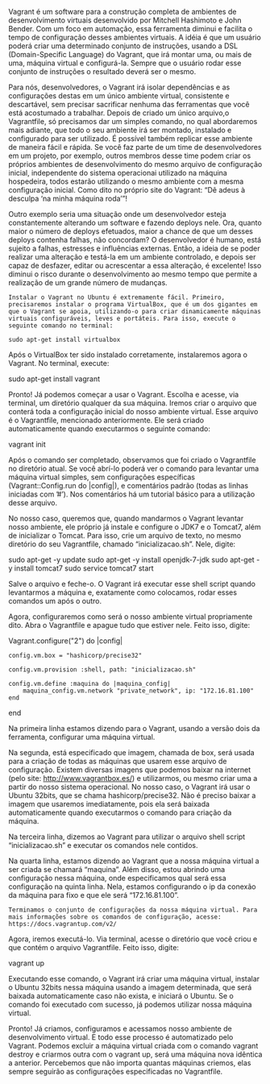 Vagrant é um software para a construção completa de ambientes de desenvolvimento virtuais desenvolvido por Mitchell Hashimoto e John Bender. Com um foco em automação, essa ferramenta diminui e facilita o tempo de configuração desses ambientes virtuais. A idéia é que um usuário poderá criar uma determinado conjunto de instruções, usando a DSL (Domain-Specific Language) do Vagrant, que irá montar uma, ou mais de uma, máquina virtual e  configurá-la. Sempre que o usuário rodar esse conjunto de instruções o resultado deverá ser o mesmo.

Para nós, desenvolvedores, o Vagrant irá isolar dependências e as configurações destas em um único ambiente virtual, consistente e descartável, sem precisar sacrificar nenhuma das ferramentas que você está acostumado a trabalhar. Depois de criado um único arquivo,o Vagrantfile, só precisamos dar um simples comando, no qual abordaremos mais adiante, que todo o seu ambiente irá ser montado, instalado e configurado para ser utilizado. É possível também replicar esse ambiente de maneira fácil e rápida. Se você faz parte de um time de desenvolvedores em um projeto, por exemplo, outros membros desse time podem criar os próprios ambientes de desenvolvimento do mesmo arquivo de configuração inicial, independente do sistema operacionai utilizado na máquina hospedeira, todos estarão utilizando o mesmo ambiente com a mesma configuração inicial. Como dito no próprio site do Vagrant: “Dê adeus à desculpa ‘na minha máquina roda’”!

Outro exemplo seria uma situação onde um desenvolvedor esteja constantemente alterando um software e fazendo deploys nele. Ora, quanto maior o número de deploys efetuados, maior a chance de que um desses deploys contenha falhas, não concordam? O desenvolvedor é humano, está sujeito a falhas, estresses e influências externas. Então, a ideia de se poder realizar uma alteração e testá-la em um ambiente controlado, e depois ser capaz de desfazer, editar ou acrescentar a essa alteração, é excelente! Isso diminui o risco durante o desenvolvimento ao mesmo tempo que permite a realização de um grande número de mudanças.

    Instalar o Vagrant no Ubuntu é extremamente fácil. Primeiro, precisaremos instalar o programa VirtualBox, que é um dos gigantes em que o Vagrant se apoia, utilizando-o para criar dinamicamente máquinas virtuais configuráveis, leves e portáteis. Para isso, execute o seguinte comando no terminal:

    sudo apt-get install virtualbox

Após o VirtualBox ter sido instalado corretamente, instalaremos agora o Vagrant. No
terminal, execute:

sudo apt-get install vagrant



Pronto! Já podemos começar a usar o Vagrant. Escolha e acesse, via terminal, um diretório qualquer da sua máquina. Iremos criar o arquivo que conterá toda a configuração inicial do nosso ambiente virtual. Esse arquivo é o Vagrantfile, mencionado anteriormente.
Ele será criado automaticamente quando executarmos o seguinte comando:

vagrant init

Após o comando ser completado, observamos que foi criado o Vagrantfile no diretório atual. Se você abrí-lo poderá ver o comando para levantar uma máquina virtual simples, sem configurações específicas (Vagrant::Config.run do |config|), e comentários padrão (todas as linhas iniciadas com ’#’). Nos comentários há um tutorial básico para a utilização desse arquivo.

No nosso caso, queremos que, quando mandarmos o Vagrant levantar nosso ambiente, ele próprio já instale e configure o JDK7 e o Tomcat7, além de inicializar o Tomcat. Para isso, crie um arquivo de texto, no mesmo diretório do seu Vagrantfile, chamado “inicializacao.sh”. Nele, digite: 

sudo apt-get -y update
sudo apt-get -y install openjdk-7-jdk
sudo apt-get -y install tomcat7
sudo service tomcat7 start

Salve o arquivo e feche-o. O Vagrant irá executar esse shell script quando levantarmos a máquina e, exatamente como colocamos, rodar esses comandos um após o outro.

Agora, configuraremos como será o nosso ambiente virtual propriamente dito. Abra o Vagrantfile e apague tudo que estiver nele. Feito isso, digite:

    
Vagrant.configure("2") do |config|

    config.vm.box = "hashicorp/precise32"

    config.vm.provision :shell, path: "inicializacao.sh"

    config.vm.define :maquina do |maquina_config|
        maquina_config.vm.network "private_network", ip: "172.16.81.100"
    end

end

Na primeira linha estamos dizendo para o Vagrant, usando a versão dois da ferramenta, configurar uma máquina virtual. 


Na segunda, está especificado que imagem, chamada de box, será usada para a criação de todas as máquinas que usarem esse arquivo de configuração. Existem diversas imagens que podemos baixar na internet (pelo site: http://www.vagrantbox.es/) e utilizarmos, ou mesmo criar uma a partir do nosso sistema operacional. No nosso caso, o Vagrant irá usar o Ubuntu 32bits, que se chama hashicorp/precise32. Não é preciso baixar a imagem que usaremos imediatamente, pois ela será baixada automaticamente quando executarmos o comando para criação da máquina.


Na terceira linha, dizemos ao Vagrant para utilizar o arquivo shell script “inicializacao.sh” e executar os comandos nele contidos.


Na quarta linha, estamos dizendo ao Vagrant que a nossa máquina virtual a ser criada se chamará “maquina”. Além disso, estou abrindo uma configuração nessa máquina, onde especificamos qual será essa configuração na quinta linha. Nela, estamos configurando o ip da conexão da máquina para fixo e que ele será “172.16.81.100”.

    Terminamos o conjunto de configurações da nossa máquina virtual. Para mais informações sobre os comandos de configuração, acesse: https://docs.vagrantup.com/v2/

Agora, iremos executá-lo. Via terminal, acesse o diretório que você criou e que contém o arquivo Vagrantfile. Feito isso, digite: 

vagrant up

Executando esse comando, o Vagrant irá criar uma máquina virtual, instalar o Ubuntu 32bits nessa máquina usando a imagem determinada, que será baixada automaticamente caso não exista, e iniciará o Ubuntu. Se o comando foi executado com sucesso, já podemos utilizar nossa máquina virtual.

Pronto! Já criamos, configuramos e acessamos nosso ambiente de desenvolvimento virtual. E todo esse processo é automatizado pelo Vagrant. Podemos excluir a máquina virtual criada com o comando vagrant destroy e criarmos outra com o vagrant up, será uma máquina nova idêntica a anterior. Percebemos que não importa quantas máquinas criemos, elas sempre seguirão as configurações especificadas no Vagrantfile. 


